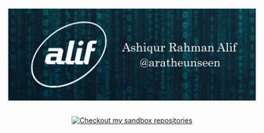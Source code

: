 ![Header](https://github.com/aratheunseen/aratheunseen/blob/master/src/header.jpg "Header")

##

<div align="center">
  
[![Checkout my sandbox repositories](https://img.shields.io/badge/Checkout%20my%20sandbox%20repositories-white.svg?style=for-the-badge)](https://github.com/orgs/aragle/repositories)

</div>

<!--div align="center">

<a href="#">![Stats Dark](https://github-readme-stats.vercel.app/api?username=aratheunseen&show_icons=true&hide=&show=&theme=transparent)</a>
<a href="#">![Langs Dark](https://github-readme-stats.vercel.app/api/top-langs/?username=aratheunseen&theme=transparent&hide_progress=false&layout=compact&langs_count=8&size_weight=0.5&count_weight=0.5&hide=cmake,css,html,hack)</a>

</div>

<!-- ✨ You can see my experimental projects, archive and also trash projects on [Sandbox](https://github.com/aragle) -->

